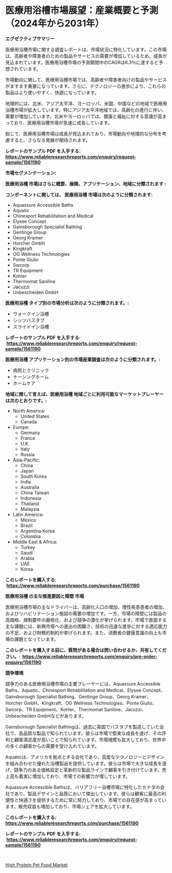 <p><h1>医療用浴槽市場展望：産業概要と予測（2024年から2031年）</h1></p><p><strong>エグゼクティブサマリー</strong></p>
<p><p>医療用浴槽市場に関する調査レポートは、市場状況に特化しています。この市場は、高齢者や障害者のための製品やサービスの需要が増加しているため、成長が見込まれています。医療用浴槽市場の予測期間中のCAGRは6.3％に達すると予想されています。</p><p>市場動向に関して、医療用浴槽市場では、高齢者や障害者向けの製品やサービスがますます重要になっています。さらに、テクノロジーの進歩により、これらの製品はより使いやすく、快適になっています。</p><p>地理的には、北米、アジア太平洋、ヨーロッパ、米国、中国などの地域で医療用浴槽市場が拡大しています。特にアジア太平洋地域では、高齢化の進行に伴い、需要が増加しています。北米やヨーロッパでは、健康と福祉に対する意識が高まっており、医療用浴槽市場が急速に成長しています。</p><p>総じて、医療用浴槽市場は成長が見込まれており、市場動向や地理的な分布を考慮すると、さらなる発展が期待されます。</p></p>
<p><strong>レポートのサンプル PDF を入手する: <a href="https://www.reliableresearchreports.com/enquiry/request-sample/1561190">https://www.reliableresearchreports.com/enquiry/request-sample/1561190</a></strong></p>
<p><strong>市場セグメンテーション:</strong></p>
<p><strong> 医療用浴槽 市場はさらに概要、展開、アプリケーション、地域に分類されます :</strong></p>
<p><strong>コンポーネントに関しては、 医療用浴槽 市場は次のように分類されます: &nbsp;</strong></p>
<p><ul><li>Aquassure Accessible Baths</li><li>Aquatic</li><li>Chinesport Rehabilitation and Medical</li><li>Elysee Concept</li><li>Gainsborough Specialist Bathing</li><li>Gentinge Group</li><li>Georg Kramer</li><li>Horcher GmbH</li><li>Kingkraft</li><li>OG Wellness Technologies</li><li>Ponte Giulio</li><li>Swcorp</li><li>TR Equipment</li><li>Kohler</li><li>Thermomat Saniline</li><li>Jacuzzi</li><li>Unbescheiden GmbH</li></ul></p>
<p><strong> 医療用浴槽 タイプ別の市場分析は次のように分類されます。:</strong></p>
<p><ul><li>ウォークイン浴槽</li><li>シッツバスタブ</li><li>スライドイン浴槽</li></ul></p>
<p><strong>レポートのサンプル PDF を入手する: &nbsp;<a href="https://www.reliableresearchreports.com/enquiry/request-sample/1561190">https://www.reliableresearchreports.com/enquiry/request-sample/1561190</a></strong></p>
<p><strong> 医療用浴槽 アプリケーション別の市場産業調査は次のように分類されます。:</strong></p>
<p><ul><li>病院とクリニック</li><li>ナーシングホーム</li><li>ホームケア</li></ul></p>
<p><strong>地域に関して言えば、医療用浴槽 地域ごとに利用可能なマーケットプレーヤーは次のとおりです。:</strong></p>
<p><ul>
    <li>
        North America:
        <ul>
            <li>United States</li>
            <li>Canada</li>
        </ul>
    </li>
    <li>
        Europe:
        <ul>
            <li>Germany</li>
            <li>France</li>
            <li>U.K.</li>
            <li>Italy</li>
            <li>Russia</li>
        </ul>
    </li>
    <li>
        Asia-Pacific:
        <ul>
            <li>China</li>
            <li>Japan</li>
            <li>South Korea</li>
            <li>India</li>
            <li>Australia</li>
            <li>China Taiwan</li>
            <li>Indonesia</li>
            <li>Thailand</li>
            <li>Malaysia</li>
        </ul>
    </li>
    <li>
        Latin America:
        <ul>
            <li>Mexico</li>
            <li>Brazil</li>
            <li>Argentina Korea</li>
            <li>Colombia</li>
        </ul>
    </li>
    <li>
        Middle East & Africa:
        <ul>
            <li>Turkey</li>
            <li>Saudi</li>
            <li>Arabia</li>
            <li>UAE</li>
            <li>Korea</li>
        </ul>
    </li>
    </ul></p>
<p><strong>このレポートを購入する: &nbsp;<a href="https://www.reliableresearchreports.com/purchase/1561190">https://www.reliableresearchreports.com/purchase/1561190</a></strong></p>
<p><strong>医療用浴槽 の主な推進要因と障壁 市場</strong></p>
<p><p>医療用浴槽市場の主なドライバーは、高齢化人口の増加、慢性疾患患者の増加、およびリハビリテーション施設の需要の増加です。一方、市場の障壁には製品の高価格、規制要件の厳格化、および競争の激化が挙げられます。市場で直面する主な課題には、新興市場への進出の困難さ、技術の迅速な進歩に対する適応能力の不足、および財務的制約が挙げられます。また、消費者の健康意識の向上も市場の課題となっています。</p></p>
<p><strong>このレポートを購入する前に、質問がある場合は問い合わせるか、共有してください。:&nbsp; <a href="https://www.reliableresearchreports.com/enquiry/pre-order-enquiry/1561190">https://www.reliableresearchreports.com/enquiry/pre-order-enquiry/1561190</a></strong></p>
<p><strong>競争環境</strong></p>
<p><p>競争力のある医療用浴槽市場の主要プレーヤーには、Aquassure Accessible Baths、Aquatic、Chinesport Rehabilitation and Medical、Elysee Concept、Gainsborough Specialist Bathing、Gentinge Group、Georg Kramer、Horcher GmbH、Kingkraft、OG Wellness Technologies、Ponte Giulio、Swcorp、TR Equipment、Kohler、Thermomat Saniline、Jacuzzi、Unbescheiden GmbHなどがあります。</p><p>Gainsborough Specialist Bathingは、過去に英国でバスタブを製造していた会社で、高品質な製品で知られています。彼らは市場で堅実な成長を遂げ、その評判と顧客満足度が高いことで知られています。市場規模も拡大しており、世界中の多くの顧客からの需要を受け入れています。</p><p>Aquaticは、アメリカを拠点とする会社であり、高度なテクノロジーとデザインを組み合わせた優れた浴槽製品を提供しています。彼らは市場で大きな成長を遂げ、競争力のある価格設定と革新的な製品ラインで顧客を引き付けています。売上高も着実に増加しており、市場での影響力が増しています。</p><p>Aquassure Accessible Bathsは、バリアフリー浴槽市場に特化したカナダの会社であり、製品デザインと品質において傑出しています。彼らは顧客に最高の利便性と快適さを提供するために常に努力しており、市場での存在感が高まっています。販売収益も増加しており、市場シェアを拡大しています。</p></p>
<p><strong>このレポートを購入する: &nbsp; <a href="https://www.reliableresearchreports.com/purchase/1561190">https://www.reliableresearchreports.com/purchase/1561190</a></strong></p>
<p><strong>レポートのサンプル PDF を入手する: &nbsp;<a href="https://www.reliableresearchreports.com/enquiry/request-sample/1561190">https://www.reliableresearchreports.com/enquiry/request-sample/1561190</a></strong><strong></strong></p>
<p>&nbsp;</p>
<p><p><a href="https://github.com/santosh758595/Market-Research-Report-List-3/blob/main/high-protein-pet-food-market.md">High Protein Pet Food Market</a></p></p>